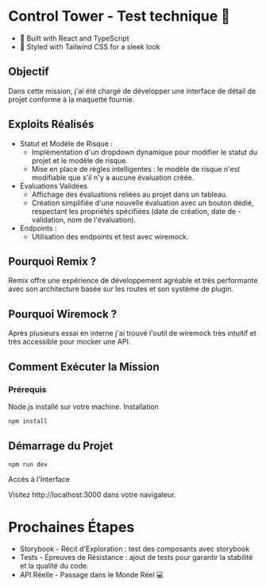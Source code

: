 # Control Tower - Test technique 🚀

- 🎨 Built with React and TypeScript
- 🚀 Styled with Tailwind CSS for a sleek look
  
## Objectif
Dans cette mission, j'ai été chargé de développer une interface de détail de projet conforme à la maquette fournie.

## Exploits Réalisés
- Statut et Modèle de Risque :
  - Implémentation d'un dropdown dynamique pour modifier le statut du projet et le modèle de risque.
  - Mise en place de règles intelligentes : le modèle de risque n'est modifiable que s'il n'y a aucune évaluation créée.
- Évaluations Validées
  - Affichage des évaluations reliées au projet dans un tableau.
  - Création simplifiée d'une nouvelle évaluation avec un bouton dédié, respectant les propriétés spécifiées (date de création, date de -        validation, nom de l'évaluation).
- Endpoints :
  - Utilisation des endpoints et test avec wiremock.


## Pourquoi Remix ?

Remix offre une expérience de développement agréable et très performante avec son architecture basée sur les routes et son système de plugin.

## Pourquoi Wiremock ?

Après plusieurs essai en interne j'ai trouvé l'outil de wiremock très intuitif et très accessible pour mocker une API.

## Comment Exécuter la Mission
### Prérequis

Node.js installé sur votre machine.
Installation

```sh
npm install
```

## Démarrage du Projet

```sh
npm run dev
```

Accès à l'Interface

Visitez http://localhost:3000 dans votre navigateur.

# Prochaines Étapes
- Storybook - Récit d'Exploration : test des composants avec storybook
- Tests - Épreuves de Résistance : ajout de tests pour garantir la stabilité et la qualité du code.
- API Réelle - Passage dans le Monde Réel 💻
  
